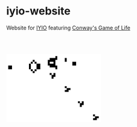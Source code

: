 # iyio-website
Website for [IYIO](https://iyio.io) featuring [Conway's Game of Life](https://en.wikipedia.org/wiki/Conway%27s_Game_of_Life)

<br/>
<br/>

![Game of life](media/Gospers_glider_gun.gif)